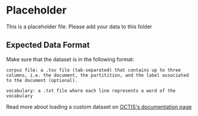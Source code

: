 # Placeholder
This is a placeholder file. Please add your data to this folder 

## Expected Data Format

Make sure that the dataset is in the following format:
```
corpus file: a .tsv file (tab-separated) that contains up to three columns, i.e. the document, the partitition, and the label associated to the document (optional).

vocabulary: a .txt file where each line represents a word of the vocabulary
```

Read more about loading a custom dataset on [OCTIS's documentation page](https://octis.readthedocs.io/en/latest/readme.html)



